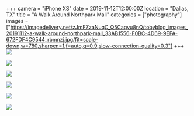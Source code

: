 +++
camera = "iPhone XS"
date = 2019-11-12T12:00:00Z
location = "Dallas, TX"
title = "A Walk Around Northpark Mall"
categories = ["photography"]
images = ["https://imagedelivery.net/zJmFZzaNuqC_Q5Caqyu8nQ/tobyblog_images_20191112-a-walk-around-northpark-mall_33AB1556-F0BC-4D69-9EFA-672FDF4C9544_rbmnzj.jpg/fit=scale-down,w=780,sharpen=1,f=auto,q=0.9,slow-connection-quality=0.3"]
+++
![](https://imagedelivery.net/zJmFZzaNuqC_Q5Caqyu8nQ/tobyblog_images_20191112-a-walk-around-northpark-mall_33AB1556-F0BC-4D69-9EFA-672FDF4C9544_rbmnzj.jpg/fit=scale-down,w=780,sharpen=1,f=auto,q=0.9,slow-connection-quality=0.3)  
<!--more-->

![](https://imagedelivery.net/zJmFZzaNuqC_Q5Caqyu8nQ/tobyblog_images_remote_cloudinary_5c736c26_4E2D090D-E754-4FBA-A470-FEAF2E5E1A24_s6aad3.jpg/fit=scale-down,w=780,sharpen=1,f=auto,q=0.9,slow-connection-quality=0.3)  

![](https://imagedelivery.net/zJmFZzaNuqC_Q5Caqyu8nQ/tobyblog_images_remote_cloudinary_4b11735f_5596636B-6C48-4552-B692-F2C04963883A_zdogdk.jpg/fit=scale-down,w=780,sharpen=1,f=auto,q=0.9,slow-connection-quality=0.3)  

![](https://imagedelivery.net/zJmFZzaNuqC_Q5Caqyu8nQ/tobyblog_images_remote_cloudinary_bbacabdc_9A956D99-D2CF-444A-ADC6-E37BB67E2C47_jrqdav.jpg/fit=scale-down,w=780,sharpen=1,f=auto,q=0.9,slow-connection-quality=0.3)  

![](https://imagedelivery.net/zJmFZzaNuqC_Q5Caqyu8nQ/tobyblog_images_remote_cloudinary_70a77649_FCD09491-9F6D-460A-83CF-7756500C055A_nj0x2p.jpg/fit=scale-down,w=780,sharpen=1,f=auto,q=0.9,slow-connection-quality=0.3)  

![](https://imagedelivery.net/zJmFZzaNuqC_Q5Caqyu8nQ/tobyblog_images_remote_cloudinary_59929a3b_244DEBF6-97B7-42CC-9144-DF62046EDBB6_aaz5va.jpg/fit=scale-down,w=780,sharpen=1,f=auto,q=0.9,slow-connection-quality=0.3)
